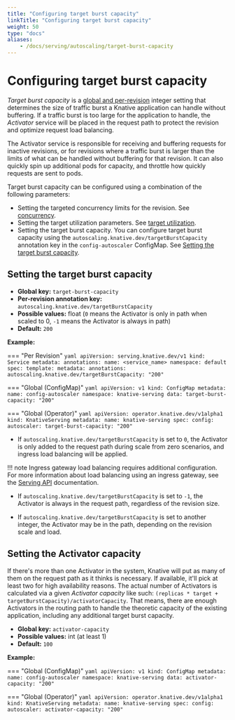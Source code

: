 ```yaml
---
title: "Configuring target burst capacity"
linkTitle: "Configuring target burst capacity"
weight: 50
type: "docs"
aliases:
    - /docs/serving/autoscaling/target-burst-capacity
---
```


# Configuring target burst capacity

_Target burst capacity_ is a [global and per-revision](../../serving/autoscaling/autoscaling-concepts.md) integer setting that determines the size of traffic burst a Knative application can handle without buffering.
If a traffic burst is too large for the application to handle, the _Activator_ service will be placed in the request path to protect the revision and optimize request load balancing.

The Activator service is responsible for receiving and buffering requests for inactive revisions, or for revisions where a traffic burst is larger than the limits of what can be handled without buffering for that revision. It can also quickly spin up additional pods for capacity, and throttle how quickly requests are sent to pods.

Target burst capacity can be configured using a combination of the following parameters:

- Setting the targeted concurrency limits for the revision. See [concurrency](../../serving/autoscaling/concurrency).
- Setting the target utilization parameters. See [target utilization](../../serving/autoscaling/concurrency#target-utilization).
- Setting the target burst capacity. You can configure target burst capacity using the `autoscaling.knative.dev/targetBurstCapacity` annotation key in the `config-autoscaler` ConfigMap. See [Setting the target burst capacity](#setting-the-target-burst-capacity).

## Setting the target burst capacity

- **Global key:** `target-burst-capacity`
- **Per-revision annotation key:** `autoscaling.knative.dev/targetBurstCapacity`
- **Possible values:** float (`0` means the Activator is only in path when scaled to 0, `-1` means the Activator is always in path)
- **Default:** `200`

**Example:**

=== "Per Revision"
    ```yaml
    apiVersion: serving.knative.dev/v1
    kind: Service
    metadata:
      annotations:
      name: <service_name>
      namespace: default
    spec:
      template:
        metadata:
          annotations:
            autoscaling.knative.dev/targetBurstCapacity: "200"
    ```

=== "Global (ConfigMap)"
    ```yaml
    apiVersion: v1
    kind: ConfigMap
    metadata:
      name: config-autoscaler
      namespace: knative-serving
    data:
      target-burst-capacity: "200"
    ```

=== "Global (Operator)"
    ```yaml
    apiVersion: operator.knative.dev/v1alpha1
    kind: KnativeServing
    metadata:
      name: knative-serving
    spec:
      config:
        autoscaler:
          target-burst-capacity: "200"
    ```




- If `autoscaling.knative.dev/targetBurstCapacity` is set to `0`, the Activator is only added to the request path during scale from zero scenarios, and ingress load balancing will be applied.

!!! note
    Ingress gateway load balancing requires additional configuration. For more information about load balancing using an ingress gateway, see the [Serving API](../../reference/api/serving-api) documentation.

- If `autoscaling.knative.dev/targetBurstCapacity` is set to `-1`, the Activator is always in the request path, regardless of the revision size.

- If `autoscaling.knative.dev/targetBurstCapacity` is set to another integer, the Activator may be in the path, depending on the revision scale and load.

## Setting the Activator capacity

If there's more than one Activator in the system, Knative will put as many of them on the request path as it thinks is necessary. If available, it'll pick at least two for high availability reasons. The actual number of Activators is calculated via a given _Activator capacity_ like such: `(replicas * target + targetBurstCapacity)/activatorCapacity`. That means, there are enough Activators in the routing path to handle the theoretic capacity of the existing application, including any additional target burst capacity.

- **Global key:** `activator-capacity`
- **Possible values:** int (at least 1)
- **Default:** `100`

**Example:**

=== "Global (ConfigMap)"
    ```yaml
    apiVersion: v1
    kind: ConfigMap
    metadata:
      name: config-autoscaler
      namespace: knative-serving
    data:
      activator-capacity: "200"
    ```

=== "Global (Operator)"
    ```yaml
    apiVersion: operator.knative.dev/v1alpha1
    kind: KnativeServing
    metadata:
      name: knative-serving
    spec:
      config:
        autoscaler:
          activator-capacity: "200"
    ```
